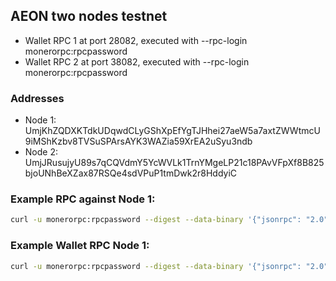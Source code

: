 ## AEON two nodes testnet

- Wallet RPC 1 at port 28082, executed with --rpc-login monerorpc:rpcpassword
- Wallet RPC 2 at port 38082, executed with --rpc-login monerorpc:rpcpassword

### Addresses

- Node 1: UmjKhZQDXKTdkUDqwdCLyGShXpEfYgTJHhei27aeW5a7axtZWWtmcU9iMShKzbv8TVSuSPArsAYK3WAZia59XrEA2uSyu3ndb
- Node 2: UmjJRusujyU89s7qCQVdmY5YcWVLk1TrnYMgeLP21c18PAvVFpXf8B825bjoUNhBeXZax87RSQe4sdVPuP1tmDwk2r8HddyiC

### Example RPC against Node 1:

```bash
curl -u monerorpc:rpcpassword --digest --data-binary '{"jsonrpc": "2.0", "id":"1", "method": "get_info", "params": [] }' -H 'content-type: application/json' -X POST http://127.0.0.1:28081/json_rpc
```

### Example Wallet RPC Node 1:

```bash
curl -u monerorpc:rpcpassword --digest --data-binary '{"jsonrpc": "2.0", "id":"1", "method": "getaddress", "params": [] }' -H 'content-type: application/json' -X POST http://127.0.0.1:28082/json_rpc
```
